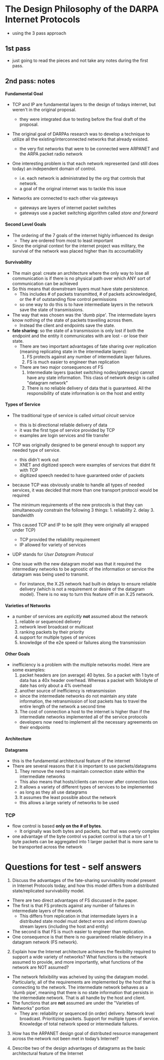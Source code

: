 # The Design Philosophy of the DARPA Internet Protocols
  - using the 3 pass approach

## 1st pass
  - just going to read the pieces and not take any notes during the first pass.

## 2nd pass: notes

#### Fundamental Goal

  - TCP and IP are fundamental layers to the design of todays internet, but weren't in the original proposal.
    - they were integrated due to testing before the final draft of the proposal.

  - The original goal of DARPAs research was to develop a technique to  utilize all the existing/interconnected networks that already existed.
    - the very fist networks that were to be connected were ARPANET and the ARPA packet radio network

  - One interesting problem is that each network represented (and still does today) an independent domain of control.
    - i.e. each network is administrated by the org that controls that network.
    - a goal of the original internet was to tackle this issue
  - Networks are connected to each other via gateways
    - gateways are layers of internet packet switches
    - gateways use a packet switching algorithm called *store and forward*

#### Second Level Goals
  - The ordering of the 7 goals of the internet highly influenced its design
    - They are ordered from most to least important
  - Since the original context for the internet project was military, the survival of the network was placed higher than its accountability

#### Survivability
  - The main goal: create an architecture where the only way to lose all communication is if there is no physical path over which ANY sort of
    communication can be achieved
  - So this means that downstream layers must have state persistence.
    - This includes # of packets transmitted, # of packets acknowledged, or the # of outstanding flow control permissions
    - so one way to do this is to have intermediate layers in the network save the state of transmissions.
  - The way that was chosen was the 'dumb pipe'. The intermediate layers know nothing of the state of packets travelling across them.
    - Instead the client and endpoints save the state.
  - **fate sharing**: so the state of a transmission is only lost if both the endpoint and the entity it communicates with are lost - or lose their
    state.
    - There are two important advantages of fate sharing over replication (meaning replicating state in the intermediate layers):
      1. FS protects against any number of intermediate layer failures.
      2. FS is much easier to engineer than replication
    - There are two major consequences of FS
      1. Intermediate layers (packet switching nodes/gateways) cannot have any state information. This class of network design is called "datagram network"
      2. There is no reliable delivery of data that is guaranteed. All the responsibility of state information is on the host and entity

#### Types of Service
  - The traditional type of service is called *virtual circuit* service
    - this is bi directional reliable delivery of data
    - it was the first type of service provided by TCP
    - examples are login services and file transfer

  - TCP was originally designed to be general enough to support any needed type of service.
    - this didn't work out
    - XNET and digitized speech were examples of services that didnt fit with TCP
    - digitized speech needed to have guaranteed order of packets

  - because TCP was obviously unable to handle all types of needed services, it was decided that more than one transport protocol would be required

  - The minimum requirements of the new protocols is that they can simultaneously constrain the following 3 things: 1. reliability 2. delay 3.
    bandwidth

  - This caused TCP and IP to be split (they were originally all wrapped under TCP)
    - TCP provided the reliability requirement
    - IP allowed for variety of services

  - UDP stands for *User Datagram Protocol*
  - One issue with the new datagram model was that it required the intermediary networks to be agnostic of the information or service the datagram was
    being used to transmit.
    - For instance, the X.25 network had built-in delays to ensure reliable delivery (which is not a requirement or desire of the datagram model).
      There is no way to turn this feature off in an X.25 network.

#### Varieties of Networks
  - a number of services are *explicitly* **not** assumed about the network
    1. reliable or sequenced delivery
    2. network level broadcast or multicast
    3. ranking packets by their priority
    4. support for multiple types of services
    5. knowledge of the e2e speed or failures along the transmission

#### Other Goals
  - inefficiency is a problem with the multiple networks model. Here are some examples:
    1. packet headers are (on average) 40 bytes. So a packet with 1 byte of data has a 40x header overhead. Whereas a packet with 1kilobyte of date has
      only about a 4% overhead
    2. another source of inefficiency is retransmission
      - since the intermediate networks do not maintain any state information, the retransmission of lost packets has to travel the entire length of
        the network a second time
    3. The cost of connection a host to the internet is higher than if the intermediate networks implemented all of the service protocols
      - developers now need to implement all the necessary agreements on their endpoints

#### Architecture

#### Datagrams
  - this is the fundamental architectural feature of the internet
  - There are several reasons that it is important to use packets/datagrams
    1. They remove the need to maintain connection state within the intermediate networks
      - This also means that hosts/clients can recover after connection loss
    2. It allows a variety of different types of services to be implemented
      - as long as they all use datagrams
    3. It assumes the least possible about the network
      - this allows a large variety of networks to be used

### TCP
  - flow control is based **only on the # of bytes**.
    - It originally was both bytes and packets, but that was overly complex
  - one advantage of the byte control vs packet control is that a ton of 1 byte packets can be aggregated into 1 larger packet that is more sane to be
    transported across the network

# Questions for test - self answers

1. Discuss the advantages of the fate-sharing survivability model present in Internet Protocols today, and how this model differs from a distributed
state/replicated survivability model.
  - There are two direct advantages of FS discussed in the paper.
  - The first is that FS protects against any number of failures in intermediate layers of the network.
    - This differs from replication in that intermediate layers in a distributed state model must detect errors and inform down/up stream layers
      (including the host and entity)
  - The second is that FS is much easier to engineer than replication.
  - One consequence is that there is no guaranteed reliable delivery in a datagram network (FS network).

2. Explain how the Internet architecture achieves the flexibility required to support a wide variety of networks? What functions is the network
assumed to provide, and more importantly, what functions of the network are NOT assumed?
  - The network felixibility was acheived by using the datagram model. Particularly, all of the requirements are implemented by the host that is
    connecting to the network. The intermediate network behaves as a 'dumb pipe', meaning that there is no state information that persists in the
intermediate network. That is all handle by the host and client.
  - The functions that are **not** assumed are under the "Varieties of Networks" portion
    - They are: reliability or sequenced (in order) delivery. Network level broadcast. Prioritizing packets. Support for multiple types of service.
      Knowledge of total network speed or intermediate failures.

3. How has the ARPANET design goal of distributed resource management across the network not been met in today’s Internet?

4. Describe two of the design advantages of datagrams as the basic architectural feature of the Internet
